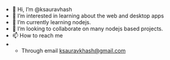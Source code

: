 - 👋 Hi, I’m @ksauravhash
- 👀 I’m interested in learning about the web and desktop apps
- 🌱 I’m currently learning nodejs.
- 💞️ I’m looking to collaborate on many nodejs based projects.
- 📫 How to reach me 
- - Through email
  ksauravkhash@gmail.com

<!---
ksauravhash/ksauravhash is a ✨ special ✨ repository because its `README.md` (this file) appears on your GitHub profile.
You can click the Preview link to take a look at your changes.
--->
